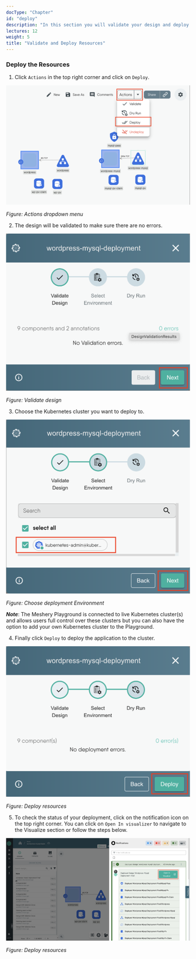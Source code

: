 ```yaml
---
docType: "Chapter"
id: "deploy"
description: "In this section you will validate your design and deploy the resources to a Kubernetes cluster"
lectures: 12
weight: 5
title: "Validate and Deploy Resources"
---
```


### **Deploy the Resources**

1. Click `Actions` in the top right corner and click on `Deploy`.

![wp15](wp15.png)

_Figure: Actions dropdown menu_

2. The design will be validated to make sure there are no errors.

![wp16](wp16.png)

_Figure: Validate design_

3. Choose the Kubernetes cluster you want to deploy to.

![wp17](wp17.png)

_Figure: Choose deployment Environment_

**_Note_**: The Meshery Playground is connected to live Kubernetes cluster(s) and allows users full control over these clusters but you can also have the option to add your own Kubernetes cluster to the Playground.

4. Finally click `Deploy` to deploy the application to the cluster.

![wp18](wp18.png)

_Figure: Deploy resources_

5. To check the status of your deployment, click on the notification icon on the top right corner. You can click on `Open In visualizer` to navigate to the Visualize section or follow the steps below.

![wp22](wp22.png)

_Figure: Deploy resources_

